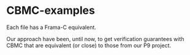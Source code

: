 # CBMC-examples
Each file has a Frama-C equivalent. 

Our approach have been, until now, to get verification guarantees with CBMC that are equivalent (or close) to those from our P9 project.
